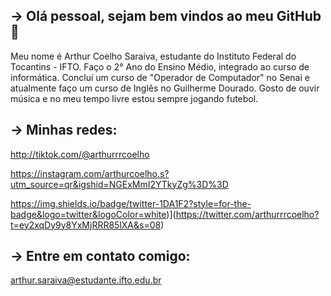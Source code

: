 ## -> Olá pessoal, sejam bem vindos ao meu GitHub 👋

Meu nome é Arthur Coelho Saraiva, estudante do Instituto Federal do Tocantins - IFTO. Faço o 2° Ano do Ensino Médio, integrado ao curso de informática. Concluí um curso de "Operador de Computador" no Senai e atualmente faço um curso de Inglês no Guilherme Dourado. Gosto de ouvir música e no meu tempo livre estou sempre jogando futebol.


## -> Minhas redes:
http://tiktok.com/@arthurrrcoelho

https://instagram.com/arthurcoelho.s?utm_source=qr&igshid=NGExMmI2YTkyZg%3D%3D

https://img.shields.io/badge/twitter-1DA1F2?style=for-the-badge&logo=twitter&logoColor=white)](https://twitter.com/arthurrrcoelho?t=ey2xqDy9y8YxMjRRR85lXA&s=08)

## -> Entre em contato comigo:
arthur.saraiva@estudante.ifto.edu.br
